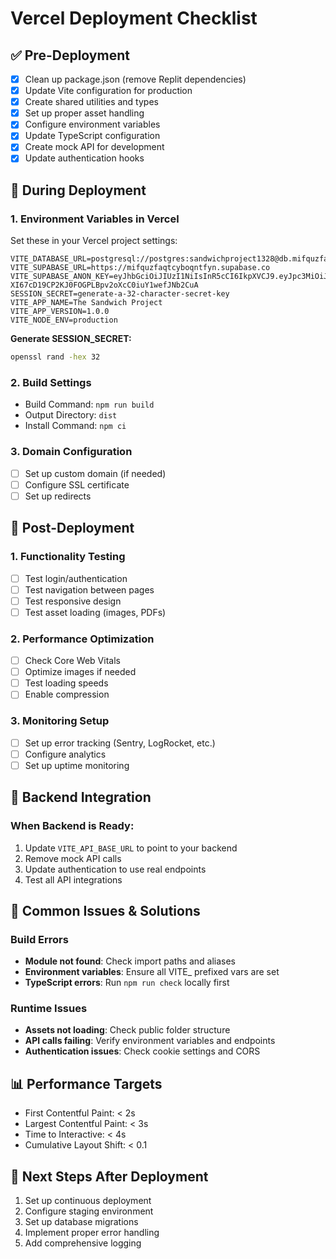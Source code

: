 # Vercel Deployment Checklist

## ✅ Pre-Deployment

- [x] Clean up package.json (remove Replit dependencies)
- [x] Update Vite configuration for production
- [x] Create shared utilities and types
- [x] Set up proper asset handling
- [x] Configure environment variables
- [x] Update TypeScript configuration
- [x] Create mock API for development
- [x] Update authentication hooks

## 🔄 During Deployment

### 1. Environment Variables in Vercel
Set these in your Vercel project settings:

```env
VITE_DATABASE_URL=postgresql://postgres:sandwichproject1328@db.mifquzfaqtcyboqntfyn.supabase.co:5432/postgres
VITE_SUPABASE_URL=https://mifquzfaqtcyboqntfyn.supabase.co
VITE_SUPABASE_ANON_KEY=eyJhbGciOiJIUzI1NiIsInR5cCI6IkpXVCJ9.eyJpc3MiOiJzdXBhYmFzZSIsInJlZiI6Im1pZnF1emZhcXRjeWJvcW50ZnluIiwicm9sZSI6ImFub24iLCJpYXQiOjE3NTIwNjg5MDYsImV4cCI6MjA2NzY0NDkwNn0.-XI67cD19CP2KJ0FOGPLBpv2oXcC0iuY1wefJNb2CuA
SESSION_SECRET=generate-a-32-character-secret-key
VITE_APP_NAME=The Sandwich Project
VITE_APP_VERSION=1.0.0
VITE_NODE_ENV=production
```

**Generate SESSION_SECRET:**
```bash
openssl rand -hex 32
```

### 2. Build Settings
- Build Command: `npm run build`
- Output Directory: `dist`
- Install Command: `npm ci`

### 3. Domain Configuration
- [ ] Set up custom domain (if needed)
- [ ] Configure SSL certificate
- [ ] Set up redirects

## 🚀 Post-Deployment

### 1. Functionality Testing
- [ ] Test login/authentication
- [ ] Test navigation between pages
- [ ] Test responsive design
- [ ] Test asset loading (images, PDFs)

### 2. Performance Optimization
- [ ] Check Core Web Vitals
- [ ] Optimize images if needed
- [ ] Test loading speeds
- [ ] Enable compression

### 3. Monitoring Setup
- [ ] Set up error tracking (Sentry, LogRocket, etc.)
- [ ] Configure analytics
- [ ] Set up uptime monitoring

## 🔧 Backend Integration

### When Backend is Ready:
1. Update `VITE_API_BASE_URL` to point to your backend
2. Remove mock API calls
3. Update authentication to use real endpoints
4. Test all API integrations

## 🐛 Common Issues & Solutions

### Build Errors
- **Module not found**: Check import paths and aliases
- **Environment variables**: Ensure all VITE_ prefixed vars are set
- **TypeScript errors**: Run `npm run check` locally first

### Runtime Issues
- **Assets not loading**: Check public folder structure
- **API calls failing**: Verify environment variables and endpoints
- **Authentication issues**: Check cookie settings and CORS

## 📊 Performance Targets
- First Contentful Paint: < 2s
- Largest Contentful Paint: < 3s
- Time to Interactive: < 4s
- Cumulative Layout Shift: < 0.1

## 🎯 Next Steps After Deployment
1. Set up continuous deployment
2. Configure staging environment
3. Set up database migrations
4. Implement proper error handling
5. Add comprehensive logging
